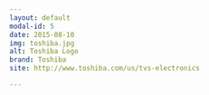 ```yaml
---
layout: default
modal-id: 5
date: 2015-08-10
img: toshiba.jpg
alt: Toshiba Logo
brand: Toshiba
site: http://www.toshiba.com/us/tvs-electronics

---
```

